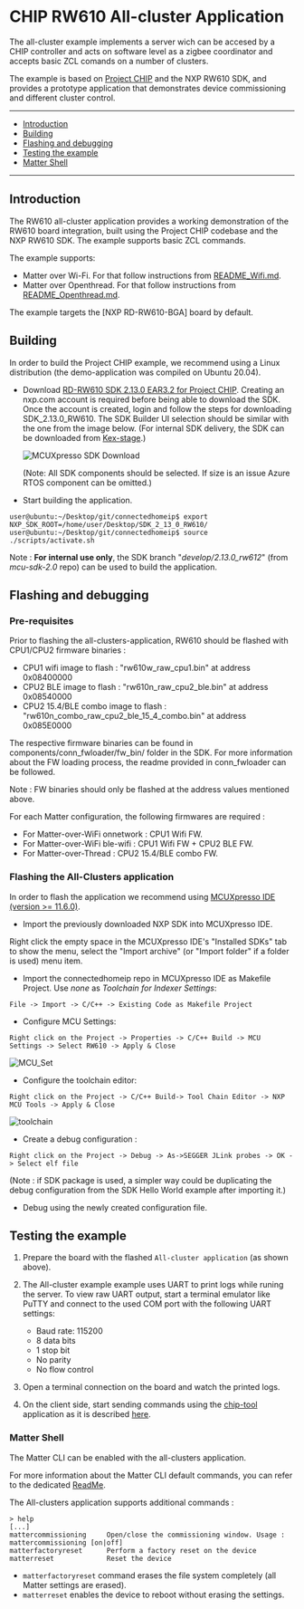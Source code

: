# CHIP RW610 All-cluster Application

The all-cluster example implements a server wich can be accesed by a CHIP controller and acts 
on software level as a zigbee coordinator and accepts basic ZCL comands on a number of clusters.

The example is based on
[Project CHIP](https://github.com/project-chip/connectedhomeip) and the NXP RW610 SDK,
and provides a prototype application that demonstrates device commissioning and different cluster
control.




<hr>

-   [Introduction](#intro)
-   [Building](#building)
-   [Flashing and debugging](#flashdebug)
-   [Testing the example](#testing-the-example)
-   [Matter Shell](#matter-shell)

<hr>

<a name="intro"></a>

## Introduction

The RW610 all-cluster application provides a working demonstration of the
RW610 board integration, built using the Project CHIP codebase and the NXP
RW610 SDK. The example supports basic ZCL commands.

The example supports:

- Matter over Wi-Fi. For that follow instructions from [README_Wifi.md][README_Wifi.md].
- Matter over Openthread. For that follow instructions from [README_Openthread.md][README_Openthread.md].

[README_Wifi.md]: README_Wifi.md
[README_Openthread.md]: README_Openthread.md

The example targets the
[NXP RD-RW610-BGA]
board by default.


<a name="building"></a>

## Building

In order to build the Project CHIP example, we recommend using a Linux
distribution (the demo-application was compiled on Ubuntu 20.04).

-   Download [RD-RW610 SDK 2.13.0 EAR3.2 for Project CHIP](https://mcuxpresso.nxp.com/en/select).
    Creating an nxp.com account is required before being able to download the
    SDK. Once the account is created, login and follow the steps for downloading
    SDK_2.13.0_RW610. The SDK Builder UI selection should be similar with
    the one from the image below.
    (For internal SDK delivery, the SDK can be downloaded from [Kex-stage](https://kex-stage.nxp.com/).)

    ![MCUXpresso SDK Download](../../../../platform/nxp/rt/rw610/doc/images/mcux-sdk-download.PNG)

    (Note: All SDK components should be selected. If size is an issue Azure RTOS component can be omitted.)

-   Start building the application.

```
user@ubuntu:~/Desktop/git/connectedhomeip$ export NXP_SDK_ROOT=/home/user/Desktop/SDK_2_13_0_RW610/
user@ubuntu:~/Desktop/git/connectedhomeip$ source ./scripts/activate.sh
```

Note : **For internal use only**, the SDK branch "*develop/2.13.0_rw612*" (from *mcu-sdk-2.0* repo) can be used to build the application.

<a name="flashdebug"></a>

## Flashing and debugging

### Pre-requisites

Prior to flashing the all-clusters-application, RW610 should be flashed with CPU1/CPU2 firmware binaries :

- CPU1 wifi image to flash : "rw610w_raw_cpu1.bin" at address 0x08400000
- CPU2 BLE image to flash : "rw610n_raw_cpu2_ble.bin" at address 0x08540000
- CPU2 15.4/BLE combo image to flash : "rw610n_combo_raw_cpu2_ble_15_4_combo.bin" at address 0x085E0000

The respective firmware binaries can be found in components/conn_fwloader/fw_bin/ folder in the SDK. For more information about the FW loading process, the readme provided in conn_fwloader can be followed.

Note : FW binaries should only be flashed at the address values mentioned above.

For each Matter configuration, the following firmwares are required : 

- For Matter-over-WiFi onnetwork : CPU1 Wifi FW.
- For Matter-over-WiFi ble-wifi : CPU1 Wifi FW + CPU2 BLE FW.
- For Matter-over-Thread : CPU2 15.4/BLE combo FW.

### Flashing the All-Clusters application

In order to flash the application we recommend using
[MCUXpresso IDE (version >= 11.6.0)](https://www.nxp.com/design/software/development-software/mcuxpresso-software-and-tools-/mcuxpresso-integrated-development-environment-ide:MCUXpresso-IDE).

- Import the previously downloaded NXP SDK into MCUXpresso IDE.

Right click the empty space in the MCUXpresso IDE's "Installed SDKs" tab to show the menu, select the "Import archive" (or "Import folder" if a folder is used) menu item.


-   Import the connectedhomeip repo in MCUXpresso IDE as Makefile Project. Use _none_ as _Toolchain for Indexer Settings_:

```
File -> Import -> C/C++ -> Existing Code as Makefile Project
```

- Configure MCU Settings:

```
Right click on the Project -> Properties -> C/C++ Build -> MCU Settings -> Select RW610 -> Apply & Close
```

![MCU_Set](../../../../platform/nxp/rt/rw610/doc/images/mcu-set.PNG)

- Configure the toolchain editor:

```
Right click on the Project -> C/C++ Build-> Tool Chain Editor -> NXP MCU Tools -> Apply & Close
```

![toolchain](../../../../platform/nxp/rt/rw610/doc/images/toolchain.JPG)

- Create a debug configuration :

```
Right click on the Project -> Debug -> As->SEGGER JLink probes -> OK -> Select elf file
```
(Note : if SDK package is used, a simpler way could be duplicating the debug configuration from the SDK Hello World example after importing it.)

- Debug using the newly created configuration file.

<a name="testing-the-example"></a>

## Testing the example

1. Prepare the board with the flashed `All-cluster application` (as shown above). 
2. The All-cluster example example uses UART to print logs while runing the server. To view raw UART output, start a terminal emulator like PuTTY and connect to the used COM port with the following UART settings:

   - Baud rate: 115200
   - 8 data bits
   - 1 stop bit
   - No parity
   - No flow control

3. Open a terminal connection on the board and watch the printed logs.

4. On the client side, start sending commands using the [chip-tool](../../../../../examples/chip-tool)  application as it is described [here](../../../../../examples/chip-tool/README.md#using-the-client-to-send-matter-commands).

### Matter Shell

The Matter CLI can be enabled with the all-clusters application.

For more information about the Matter CLI default commands, you can refer to the dedicated [ReadMe](../../../../shell/README.md).

The All-clusters application supports additional commands :
```
> help
[...]
mattercommissioning     Open/close the commissioning window. Usage : mattercommissioning [on|off]
matterfactoryreset      Perform a factory reset on the device
matterreset             Reset the device
```
- ```matterfactoryreset``` command erases the file system completely (all Matter settings are erased).
- ```matterreset``` enables the device to reboot without erasing the settings.
